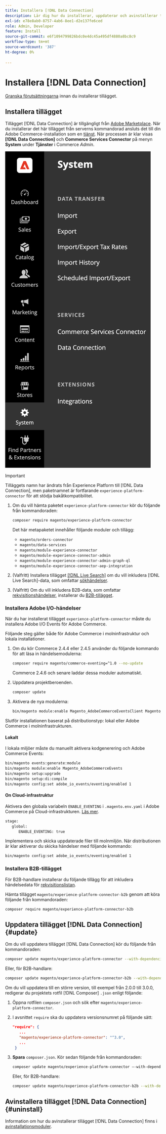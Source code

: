 ```yaml
---
title: Installera [!DNL Data Connection]
description: Lär dig hur du installerar, uppdaterar och avinstallerar tillägget  [!DNL Data Connection] från Adobe Commerce.
exl-id: e78e8ab0-8757-4ab6-8ee1-d2e137fe6ced
role: Admin, Developer
feature: Install
source-git-commit: e6f1094799826bdc0e4dc45a495df4880a8bc8c9
workflow-type: tm+mt
source-wordcount: '387'
ht-degree: 0%

---
```


# Installera [!DNL Data Connection]

[Granska förutsättningarna](overview.md#prereqs) innan du installerar tillägget.

## Installera tillägget

Tillägget [!DNL Data Connection] är tillgängligt från [Adobe Marketplace](https://commercemarketplace.adobe.com/magento-experience-platform-connector.html). När du installerar det här tillägget från serverns kommandorad ansluts det till din Adobe Commerce-installation som en [tjänst](../landing/saas.md). När processen är klar visas **[!DNL Data Connection]** och **Commerce Services Connector** på menyn **System** under **Tjänster** i Commerce _Admin_.

![[!DNL Data Connection] tilläggsadministratörsvy](assets/epc-adminui.png)

>[!IMPORTANT]
>
>Tilläggets namn har ändrats från Experience Platform till [!DNL Data Connection], men paketnamnet är fortfarande `experience-platform-connector` för att stödja bakåtkompatibilitet.

1. Om du vill hämta paketet `experience-platform-connector` kör du följande från kommandoraden:

   ```bash
   composer require magento/experience-platform-connector
   ```

   Det här metapaketet innehåller följande moduler och tillägg:

   - `magento/orders-connector`
   - `magento/data-services`
   - `magento/module-experience-connector`
   - `magento/module-experience-connector-admin`
   - `magento/module-experience-connector-admin-graph-ql`
   - `magento/module-experience-connector-aep-integration`

1. (Valfritt) Installera tillägget [[!DNL Live Search]](../live-search/install.md) om du vill inkludera [!DNL Live Search]-data, som omfattar [sökhändelser](events.md#search-events).

1. (Valfritt) Om du vill inkludera B2B-data, som omfattar [rekvisitionshändelser](events.md#b2b-events), installerar du [B2B-tillägget](#install-the-b2b-extension).

### Installera Adobe I/O-händelser

När du har installerat tillägget `experience-platform-connector` måste du installera Adobe I/O Events för Adobe Commerce.

Följande steg gäller både för Adobe Commerce i molninfrastruktur och lokala installationer.

1. Om du kör Commerce 2.4.4 eller 2.4.5 använder du följande kommando för att läsa in händelsemodulerna:

   ```bash
   composer require magento/commerce-eventing=^1.0 --no-update
   ```

   Commerce 2.4.6 och senare laddar dessa moduler automatiskt.

1. Uppdatera projektberoenden.

   ```bash
   composer update
   ```

1. Aktivera de nya modulerna:

   ```bash
   bin/magento module:enable Magento_AdobeCommerceEventsClient Magento_AdobeCommerceEventsGenerator Magento_AdobeIoEventsClient Magento_AdobeCommerceOutOfProcessExtensibility
   ```

Slutför installationen baserat på distributionstyp: lokal eller Adobe Commerce i molninfrastrukturen.

#### Lokalt

I lokala miljöer måste du manuellt aktivera kodgenerering och Adobe Commerce Events:

```bash
bin/magento events:generate:module
bin/magento module:enable Magento_AdobeCommerceEvents
bin/magento setup:upgrade
bin/magento setup:di:compile
bin/magento config:set adobe_io_events/eventing/enabled 1
```

#### On Cloud-infrastruktur

Aktivera den globala variabeln `ENABLE_EVENTING` i `.magento.env.yaml` i Adobe Commerce på Cloud-infrastrukturen. [Läs mer](https://experienceleague.adobe.com/docs/commerce-cloud-service/user-guide/configure/env/stage/variables-global.html#enable_eventing).

```bash
stage:
   global:
      ENABLE_EVENTING: true
```

Implementera och skicka uppdaterade filer till molnmiljön. När distributionen är klar aktiverar du skicka händelser med följande kommando:

```bash
bin/magento config:set adobe_io_events/eventing/enabled 1
```

### Installera B2B-tillägget

För B2B-handlare installerar du följande tillägg för att inkludera händelsedata för [rekvisitionslistan](events.md#b2b-events).

Hämta tillägget `magento/experience-platform-connector-b2b` genom att köra följande från kommandoraden:

```bash
composer require magento/experience-platform-connector-b2b
```

## Uppdatera tillägget [!DNL Data Connection] {#update}

Om du vill uppdatera tillägget [!DNL Data Connection] kör du följande från kommandoraden:

```bash
composer update magento/experience-platform-connector --with-dependencies
```

Eller, för B2B-handlare:

```bash
composer update magento/experience-platform-connector-b2b --with-dependencies
```

Om du vill uppdatera till en större version, till exempel från 2.0.0 till 3.0.0, redigerar du projektets rotfil [!DNL Composer] `.json` enligt följande:

1. Öppna rotfilen `composer.json` och sök efter `magento/experience-platform-connector`.

1. I avsnittet `require` ska du uppdatera versionsnumret på följande sätt:

   ```json
   "require": {
      ...
      "magento/experience-platform-connector": "^3.0",
      ...
    }
   ```

1. **Spara** `composer.json`. Kör sedan följande från kommandoraden:

   ```bash
   composer update magento/experience-platform-connector –-with-dependencies
   ```

   Eller, för B2B-handlare:

   ```bash
   composer update magento/experience-platform-connector-b2b --with-dependencies
   ```

## Avinstallera tillägget [!DNL Data Connection] {#uninstall}

Information om hur du avinstallerar tillägget [!DNL Data Connection] finns i [avinstallationsmoduler](https://experienceleague.adobe.com/docs/commerce-operations/installation-guide/tutorials/uninstall-modules.html).
